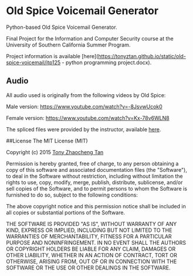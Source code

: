 # Old Spice Voicemail Generator
Python-based Old Spice Voicemail Generator.

Final Project for the Information and Computer Security course at the University of Southern California Summer Program.

Project information is available [here](https://tonyztan.github.io/static/old-spice-voicemail/itp125 - python programming project.docx).

## Audio
All audio used is originally from the following videos by Old Spice:

Male version: https://www.youtube.com/watch?v=-8JsvwUcok0

Female version: https://www.youtube.com/watch?v=Kx-78v6WLN8

The spliced files were provided by the instructor, available [here](http://www-bcf.usc.edu/~chiso/itp125/project_version_1/).

##License
The MIT License (MIT)

Copyright (c) 2015 [Tony Zhaocheng Tan](https://tonytan.io/about)

Permission is hereby granted, free of charge, to any person obtaining a copy
of this software and associated documentation files (the "Software"), to deal
in the Software without restriction, including without limitation the rights
to use, copy, modify, merge, publish, distribute, sublicense, and/or sell
copies of the Software, and to permit persons to whom the Software is
furnished to do so, subject to the following conditions:

The above copyright notice and this permission notice shall be included in all
copies or substantial portions of the Software.

THE SOFTWARE IS PROVIDED "AS IS", WITHOUT WARRANTY OF ANY KIND, EXPRESS OR
IMPLIED, INCLUDING BUT NOT LIMITED TO THE WARRANTIES OF MERCHANTABILITY,
FITNESS FOR A PARTICULAR PURPOSE AND NONINFRINGEMENT. IN NO EVENT SHALL THE
AUTHORS OR COPYRIGHT HOLDERS BE LIABLE FOR ANY CLAIM, DAMAGES OR OTHER
LIABILITY, WHETHER IN AN ACTION OF CONTRACT, TORT OR OTHERWISE, ARISING FROM,
OUT OF OR IN CONNECTION WITH THE SOFTWARE OR THE USE OR OTHER DEALINGS IN THE
SOFTWARE.
